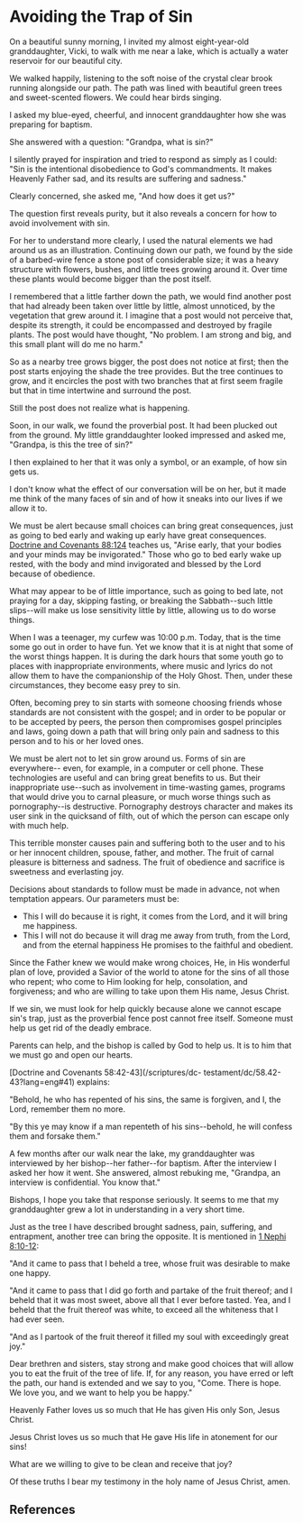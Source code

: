 # Avoiding the Trap of Sin

On a beautiful sunny morning, I invited my almost eight-year-old
granddaughter, Vicki, to walk with me near a lake, which is actually a water
reservoir for our beautiful city.

We walked happily, listening to the soft noise of the crystal clear brook
running alongside our path. The path was lined with beautiful green trees and
sweet-scented flowers. We could hear birds singing.

I asked my blue-eyed, cheerful, and innocent granddaughter how she was
preparing for baptism.

She answered with a question: "Grandpa, what is sin?"

I silently prayed for inspiration and tried to respond as simply as I could:
"Sin is the intentional disobedience to God's commandments. It makes Heavenly
Father sad, and its results are suffering and sadness."

Clearly concerned, she asked me, "And how does it get us?"

The question first reveals purity, but it also reveals a concern for how to
avoid involvement with sin.

For her to understand more clearly, I used the natural elements we had around
us as an illustration. Continuing down our path, we found by the side of a
barbed-wire fence a stone post of considerable size; it was a heavy structure
with flowers, bushes, and little trees growing around it. Over time these
plants would become bigger than the post itself.

I remembered that a little farther down the path, we would find another post
that had already been taken over little by little, almost unnoticed, by the
vegetation that grew around it. I imagine that a post would not perceive that,
despite its strength, it could be encompassed and destroyed by fragile plants.
The post would have thought, "No problem. I am strong and big, and this small
plant will do me no harm."

So as a nearby tree grows bigger, the post does not notice at first; then the
post starts enjoying the shade the tree provides. But the tree continues to
grow, and it encircles the post with two branches that at first seem fragile
but that in time intertwine and surround the post.

Still the post does not realize what is happening.

Soon, in our walk, we found the proverbial post. It had been plucked out from
the ground. My little granddaughter looked impressed and asked me, "Grandpa,
is this the tree of sin?"

I then explained to her that it was only a symbol, or an example, of how sin
gets us.

I don't know what the effect of our conversation will be on her, but it made
me think of the many faces of sin and of how it sneaks into our lives if we
allow it to.

We must be alert because small choices can bring great consequences, just as
going to bed early and waking up early have great consequences. [Doctrine and
Covenants 88:124](/scriptures/dc-testament/dc/88.124?lang=eng#123) teaches us,
"Arise early, that your bodies and your minds may be invigorated." Those who
go to bed early wake up rested, with the body and mind invigorated and blessed
by the Lord because of obedience.

What may appear to be of little importance, such as going to bed late, not
praying for a day, skipping fasting, or breaking the Sabbath--such little
slips--will make us lose sensitivity little by little, allowing us to do worse
things.

When I was a teenager, my curfew was 10:00 p.m. Today, that is the time some
go out in order to have fun. Yet we know that it is at night that some of the
worst things happen. It is during the dark hours that some youth go to places
with inappropriate environments, where music and lyrics do not allow them to
have the companionship of the Holy Ghost. Then, under these circumstances,
they become easy prey to sin.

Often, becoming prey to sin starts with someone choosing friends whose
standards are not consistent with the gospel; and in order to be popular or to
be accepted by peers, the person then compromises gospel principles and laws,
going down a path that will bring only pain and sadness to this person and to
his or her loved ones.

We must be alert not to let sin grow around us. Forms of sin are everywhere--
even, for example, in a computer or cell phone. These technologies are useful
and can bring great benefits to us. But their inappropriate use--such as
involvement in time-wasting games, programs that would drive you to carnal
pleasure, or much worse things such as pornography--is destructive.
Pornography destroys character and makes its user sink in the quicksand of
filth, out of which the person can escape only with much help.

This terrible monster causes pain and suffering both to the user and to his or
her innocent children, spouse, father, and mother. The fruit of carnal
pleasure is bitterness and sadness. The fruit of obedience and sacrifice is
sweetness and everlasting joy.

Decisions about standards to follow must be made in advance, not when
temptation appears. Our parameters must be:

  * This I will do because it is right, it comes from the Lord, and it will bring me happiness. 
  * This I will not do because it will drag me away from truth, from the Lord, and from the eternal happiness He promises to the faithful and obedient. 

Since the Father knew we would make wrong choices, He, in His wonderful plan
of love, provided a Savior of the world to atone for the sins of all those who
repent; who come to Him looking for help, consolation, and forgiveness; and
who are willing to take upon them His name, Jesus Christ.

If we sin, we must look for help quickly because alone we cannot escape sin's
trap, just as the proverbial fence post cannot free itself. Someone must help
us get rid of the deadly embrace.

Parents can help, and the bishop is called by God to help us. It is to him
that we must go and open our hearts.

[Doctrine and Covenants 58:42-43](/scriptures/dc-
testament/dc/58.42-43?lang=eng#41) explains:

"Behold, he who has repented of his sins, the same is forgiven, and I, the
Lord, remember them no more.

"By this ye may know if a man repenteth of his sins--behold, he will confess
them and forsake them."

A few months after our walk near the lake, my granddaughter was interviewed by
her bishop--her father--for baptism. After the interview I asked her how it
went. She answered, almost rebuking me, "Grandpa, an interview is
confidential. You know that."

Bishops, I hope you take that response seriously. It seems to me that my
granddaughter grew a lot in understanding in a very short time.

Just as the tree I have described brought sadness, pain, suffering, and
entrapment, another tree can bring the opposite. It is mentioned in [1 Nephi
8:10-12](/scriptures/bofm/1-ne/8.10-12?lang=eng#9):

"And it came to pass that I beheld a tree, whose fruit was desirable to make
one happy.

"And it came to pass that I did go forth and partake of the fruit thereof; and
I beheld that it was most sweet, above all that I ever before tasted. Yea, and
I beheld that the fruit thereof was white, to exceed all the whiteness that I
had ever seen.

"And as I partook of the fruit thereof it filled my soul with exceedingly
great joy."

Dear brethren and sisters, stay strong and make good choices that will allow
you to eat the fruit of the tree of life. If, for any reason, you have erred
or left the path, our hand is extended and we say to you, "Come. There is
hope. We love you, and we want to help you be happy."

Heavenly Father loves us so much that He has given His only Son, Jesus Christ.

Jesus Christ loves us so much that He gave His life in atonement for our sins!

What are we willing to give to be clean and receive that joy?

Of these truths I bear my testimony in the holy name of Jesus Christ, amen.

## References

